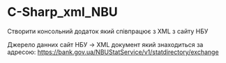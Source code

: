 # C-Sharp_xml_NBU
Cтворити консольний додаток який співпрацює з XML з сайту НБУ

  Джерело данних сайт НБУ -> XML документ який знаходиться за адресою: 
      https://bank.gov.ua/NBUStatService/v1/statdirectory/exchange
